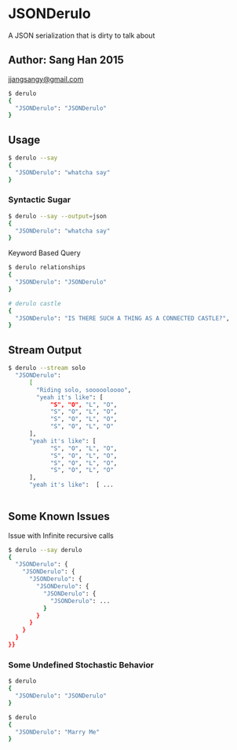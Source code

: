 # JSONDerulo
A JSON serialization that is dirty to talk about

## Author: Sang Han 2015
jjangsangy@gmail.com

```sh
$ derulo
{
  "JSONDerulo": "JSONDerulo"
}
```

## Usage

```sh
$ derulo --say
{
  "JSONDerulo": "whatcha say"
}
```

### Syntactic Sugar

```sh
$ derulo --say --output=json
{
  "JSONDerulo": "whatcha say"
}
```

Keyword Based Query

```sh
$ derulo relationships
{
  "JSONDerulo": "JSONDerulo"
}
```

```sh
# derulo castle
{
  "JSONDerulo": "IS THERE SUCH A THING AS A CONNECTED CASTLE?",
}

```

## Stream Output
```sh
$ derulo --stream solo
  "JSONDerulo": 
      [
        "Riding solo, soooooloooo",
        "yeah it's like": [
            "S", "O", "L", "O",
            "S", "O", "L", "O",
            "S", "O", "L", "O",
            "S", "O", "L", "O"
      ],
      "yeah it's like": [
            "S", "O", "L", "O",
            "S", "O", "L", "O",
            "S", "O", "L", "O",
            "S", "O", "L", "O"
      ],
      "yeah it's like":  [ ...
      

```


## Some Known Issues

Issue with Infinite recursive calls

```sh
$ derulo --say derulo
{
  "JSONDerulo": {
    "JSONDerulo": {
      "JSONDerulo": {
        "JSONDerulo": {
          "JSONDerulo": {
            "JSONDerulo": ...
          }
        }
      }
    }
  }
}}
```

### Some Undefined Stochastic Behavior

``` sh
$ derulo
{
  "JSONDerulo": "JSONDerulo"
}
```

``` sh
$ derulo
{
  "JSONDerulo": "Marry Me"
}
```
